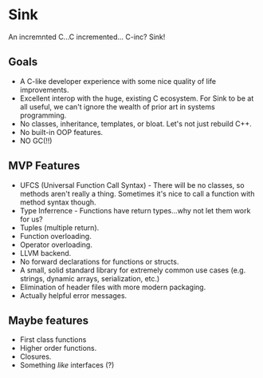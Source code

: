 # Sink
An incremnted C...C incremented... C-inc? Sink!

## Goals
- A C-like developer experience with some nice quality of life improvements.
- Excellent interop with the huge, existing C ecosystem. For Sink to be at all useful, we can't ignore the wealth of prior art in systems programming.
- No classes, inheritance, templates, or bloat. Let's not just rebuild C++.
- No built-in OOP features.
- NO GC(!!)

## MVP Features
- UFCS (Universal Function Call Syntax) - There will be no classes, so methods aren't really a thing. Sometimes it's nice to call a function with method syntax though.
- Type Inferrence - Functions have return types...why not let them work for us?
- Tuples (multiple return).
- Function overloading.
- Operator overloading.
- LLVM backend.
- No forward declarations for functions or structs.
- A small, solid standard library for extremely common use cases (e.g. strings, dynamic arrays, serialization, etc.)
- Elimination of header files with more modern packaging.
- Actually helpful error messages.

## Maybe features
- First class functions
- Higher order functions.
- Closures.
- Something *like* interfaces (?)
